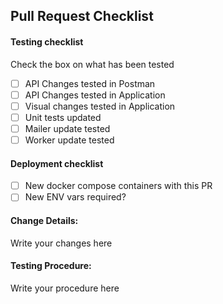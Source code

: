 ## Pull Request Checklist

#### Testing checklist

Check the box on what has been tested

-   [ ] API Changes tested in Postman
-   [ ] API Changes tested in Application
-   [ ] Visual changes tested in Application
-   [ ] Unit tests updated
-   [ ] Mailer update tested
-   [ ] Worker update tested

#### Deployment checklist

-   [ ] New docker compose containers with this PR
-   [ ] New ENV vars required?

#### Change Details:

Write your changes here

#### Testing Procedure:

Write your procedure here
